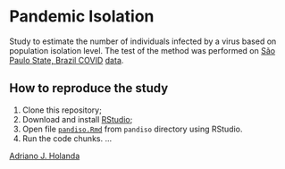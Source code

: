 # Pandemic Isolation

Study to estimate the number of individuals infected by a virus based 
on population isolation level. The test of the method was performed on 
[São Paulo State, Brazil COVID](https://www.saopaulo.sp.gov.br/coronavirus/) 
[data](https://github.com/seade-R/dados-covid-sp).

## How to reproduce the study

1. Clone this repository;
2. Download and install [RStudio](https://www.rstudio.com/);
3. Open file [`pandiso.Rmd`](pandiso.Rmd) from `pandiso` directory
    using RStudio.
4. Run the code chunks.
...

[Adriano J. Holanda](https://ajholanda.github.io/)
